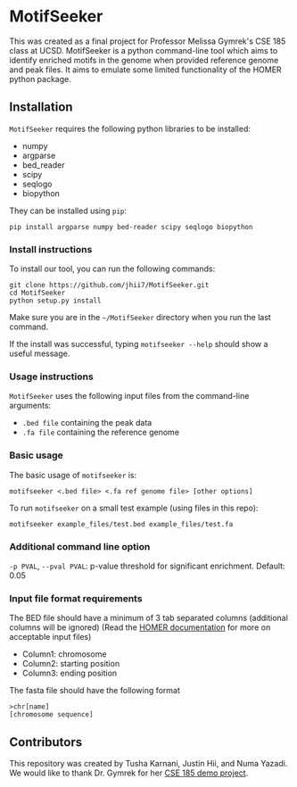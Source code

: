 # MotifSeeker

This was created as a final project for Professor Melissa Gymrek's CSE 185 class at UCSD. MotifSeeker is a python command-line tool which aims to identify enriched motifs in the genome when provided reference genome and peak files. It aims to emulate some limited functionality of the HOMER python package.

## Installation

`MotifSeeker` requires the following python libraries to be installed:
- numpy
- argparse
- bed_reader
- scipy
- seqlogo
- biopython

They can be installed using `pip`:

```pip install argparse numpy bed-reader scipy seqlogo biopython```

### Install instructions

To install our tool, you can run the following commands:

```
git clone https://github.com/jhii7/MotifSeeker.git
cd MotifSeeker
python setup.py install
```

Make sure you are in the `~/MotifSeeker` directory when you run the last command.

If the install was successful, typing `motifseeker --help` should show a useful message.

### Usage instructions

`MotifSeeker` uses the following input files from the command-line arguments:
- `.bed file` containing the peak data
- `.fa file` containing the reference genome

### Basic usage

The basic usage of `motifseeker` is:
```
motifseeker <.bed file> <.fa ref genome file> [other options]
```

To run `motifseeker` on a small test example (using files in this repo):
```
motifseeker example_files/test.bed example_files/test.fa
```

### Additional command line option

`-p PVAL`, `--pval PVAL`: p-value threshold for significant enrichment. Default: 0.05

### Input file format requirements

The BED file should have a minimum of 3 tab separated columns (additional columns will be ignored)
(Read the [HOMER documentation](http://homer.ucsd.edu/homer/ngs/peakMotifs.html#:~:text=The%20findMotifsGenome.pl%20program%20is,the%20enrichment%20of%20known%20motifs.) for more on acceptable input files)
- Column1: chromosome
- Column2: starting position
- Column3: ending position

The fasta file should have the following format
```
>chr[name]
[chromosome sequence]
```

## Contributors

This repository was created by Tusha Karnani, Justin Hii, and Numa Yazadi. We would like to thank Dr. Gymrek for her [CSE 185 demo project](https://github.com/gymreklab/cse185-demo-project).
